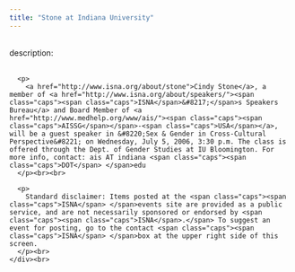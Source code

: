 ```yaml
---
title: "Stone at Indiana University"
---
```


<div class="flexinode-body flexinode-2">
  <div class="flexinode-textarea-1">
    <div class="form-item">
      <br> <label>description:</label><br /> <br> 
      
      <p>
        <a href="http://www.isna.org/about/stone">Cindy Stone</a>, a member of <a href="http://www.isna.org/about/speakers/"><span class="caps"><span class="caps">ISNA</span>&#8217;</span>s Speakers Bureau</a> and Board Member of <a href="http://www.medhelp.org/www/ais/"><span class="caps"><span class="caps">AISSG</span></span>-<span class="caps">USA</span></a>, will be a guest speaker in &#8220;Sex & Gender in Cross-Cultural Perspective&#8221; on Wednesday, July 5, 2006, 3:30 p.m. The class is offered through the Dept. of Gender Studies at IU Bloomington. For more info, contact: ais AT indiana <span class="caps"><span class="caps">DOT</span> </span>edu
      </p><br><br>
      
      <p>
        Standard disclaimer: Items posted at the <span class="caps"><span class="caps">ISNA</span> </span>events site are provided as a public service, and are not necessarily sponsored or endorsed by <span class="caps"><span class="caps">ISNA</span>.</span> To suggest an event for posting, go to the contact <span class="caps"><span class="caps">ISNA</span> </span>box at the upper right side of this screen.
      </p><br>
    </div><br>
  </div>
</div>